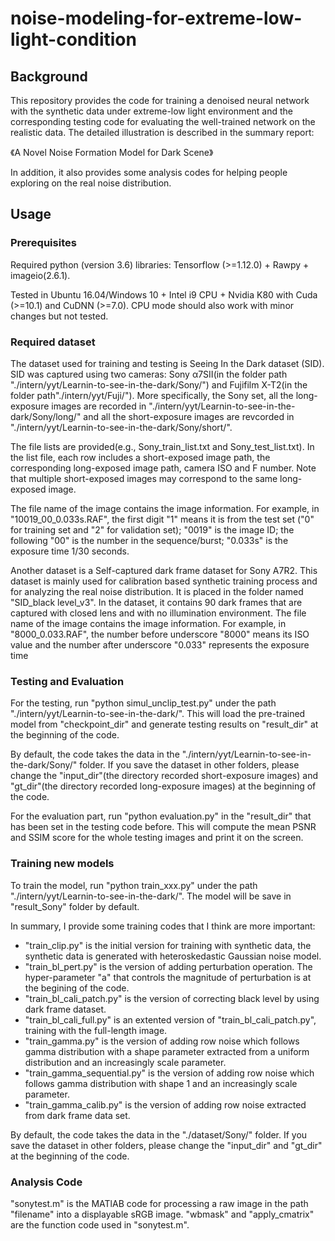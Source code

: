 # noise-modeling-for-extreme-low-light-condition

## Background
This repository provides the code for training a denoised neural network with the synthetic data under extreme-low light environment and the corresponding testing code for evaluating the well-trained network on the realistic data.  The detailed illustration is described in the summary report:

《A Novel Noise Formation Model for Dark Scene》

In addition, it also provides some analysis codes for helping people exploring on the real noise distribution.

## Usage

### Prerequisites
Required python (version 3.6) libraries: Tensorflow (>=1.12.0) + Rawpy + imageio(2.6.1).

Tested in Ubuntu 16.04/Windows 10 + Intel i9 CPU + Nvidia K80 with Cuda (>=10.1) and CuDNN (>=7.0). CPU mode should also work with minor changes but not tested.


### Required dataset
The dataset used for training and testing is Seeing In the Dark dataset (SID). SID was captured using two cameras: Sony α7SII(in the folder path "./intern/yyt/Learnin-to-see-in-the-dark/Sony/") and Fujifilm X-T2(in the folder path"./intern/yyt/Fuji/"). More specifically, the Sony set, all the long-exposure images are recorded in "./intern/yyt/Learnin-to-see-in-the-dark/Sony/long/" and all the short-exposure images are revcorded in "./intern/yyt/Learnin-to-see-in-the-dark/Sony/short/". 

The file lists are provided(e.g., Sony_train_list.txt and Sony_test_list.txt). In the list file, each row includes a short-exposed image path, the corresponding long-exposed image path, camera ISO and F number. Note that multiple short-exposed images may correspond to the same long-exposed image.

The file name of the image contains the image information. For example, in "10019_00_0.033s.RAF", the first digit "1" means it is from the test set ("0" for training set and "2" for validation set); "0019" is the image ID; the following "00" is the number in the sequence/burst; "0.033s" is the exposure time 1/30 seconds.


Another dataset is a Self-captured dark frame dataset for Sony A7R2. This dataset is mainly used for calibration based synthetic training process and for analyzing the real noise distribution. It is placed in the folder named "SID_black level_v3". In the dataset, it contains 90 dark frames that are captured with closed lens and with no illumination environment. The file name of the image contains the image information. For example, in "8000_0.033.RAF", the number before underscore "8000" means its ISO value and the number after underscore "0.033" represents the exposure time


### Testing and Evaluation

For the testing, run "python simul_unclip_test.py" under the path "./intern/yyt/Learnin-to-see-in-the-dark/". This will load the pre-trained model from "checkpoint_dir"  and generate testing results on "result_dir" at the beginning of the code.

By default, the code takes the data in the "./intern/yyt/Learnin-to-see-in-the-dark/Sony/" folder. If you save the dataset in other folders, please change the "input_dir"(the directory recorded short-exposure images) and "gt_dir"(the directory recorded long-exposure images) at the beginning of the code.

For the evaluation part, run "python evaluation.py" in the "result_dir" that has been set in the testing code before. This will compute the mean PSNR and SSIM score for the whole testing images and print it on the screen. 


### Training new models
To train the model, run "python train_xxx.py" under the path "./intern/yyt/Learnin-to-see-in-the-dark/". The model will be save in "result_Sony" folder by default.

In summary, I provide some training codes that I think are more important:
* "train_clip.py" is the initial version for training with synthetic data, the synthetic data is generated with heteroskedastic Gaussian noise model.
* "train_bl_pert.py" is the version of adding perturbation operation. The hyper-parameter "a" that controls the magnitude of perturbation is at the begining of the code.
* "train_bl_cali_patch.py" is the version of correcting black level by using dark frame dataset.
* "train_bl_cali_full.py" is an extented version of "train_bl_cali_patch.py", training with the full-length image.
* "train_gamma.py" is the version of adding row noise which follows gamma distribution with a shape parameter extracted from a uniform distribution and an increasingly scale parameter.
* "train_gamma_sequential.py" is the version of adding row noise which follows gamma distribution with shape 1 and an increasingly scale parameter.
* "train_gamma_calib.py" is the version of adding row noise extracted from dark frame data set.

By default, the code takes the data in the "./dataset/Sony/" folder. If you save the dataset in other folders, please change the "input_dir" and "gt_dir" at the beginning of the code.



### Analysis Code
"sonytest.m" is the MATlAB code for processing a raw image in the path "filename" into a displayable sRGB image. "wbmask" and "apply_cmatrix" are the function code used in "sonytest.m".



